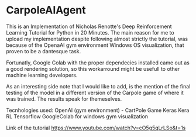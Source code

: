 # CarpoleAIAgent
This is an Implementation of Nicholas Renotte's Deep Reinforcement Learning Tutorial for Python in 20 Minutes.
The main reason for me to upload my implementation despite following almost strictly the tutorial, was because of the OpenaAI gym environment Windows OS visualization, that proven to be a dantesque task. 

Fortunatly, Google Colab with the proper dependecies installed came out as a good rendering solution, so this workarround might be usefull to other machine learning developers. 

As an interesting side note that I would like to add, is the mention of the final testing of the model in a different version of the Carpole game of where it was trained. 
The results speak for themeselves. 

Tecnhologies used:
OpenAI (gym environment) - CartPole Game
Keras 
Kera RL
Tensorflow
GoogleColab for windows gym visualization

Link of the tutorial
https://www.youtube.com/watch?v=cO5g5qLrLSo&t=1s
